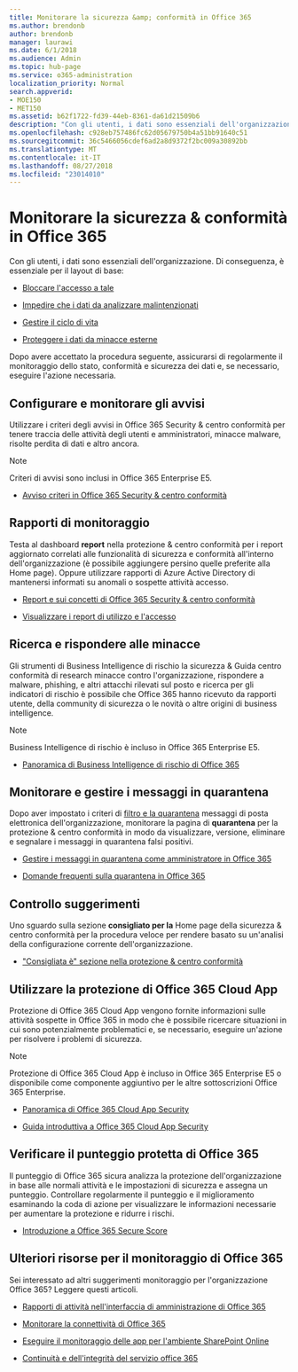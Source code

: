 ```yaml
---
title: Monitorare la sicurezza &amp; conformità in Office 365
ms.author: brendonb
author: brendonb
manager: laurawi
ms.date: 6/1/2018
ms.audience: Admin
ms.topic: hub-page
ms.service: o365-administration
localization_priority: Normal
search.appverid:
- MOE150
- MET150
ms.assetid: b62f1722-fd39-44eb-8361-da61d21509b6
description: "Con gli utenti, i dati sono essenziali dell'organizzazione. Di conseguenza, è essenziale per il layout di base:"
ms.openlocfilehash: c928eb757486fc62d05679750b4a51bb91640c51
ms.sourcegitcommit: 36c5466056cdef6ad2a8d9372f2bc009a30892bb
ms.translationtype: MT
ms.contentlocale: it-IT
ms.lasthandoff: 08/27/2018
ms.locfileid: "23014010"
---
```

# <a name="monitor-security-amp-compliance-in-office-365"></a>Monitorare la sicurezza &amp; conformità in Office 365

Con gli utenti, i dati sono essenziali dell'organizzazione. Di conseguenza, è essenziale per il layout di base:
  
- [Bloccare l'accesso a tale](protect-access-to-data-and-services.md)
    
- [Impedire che i dati da analizzare malintenzionati](data-loss-prevention-policies.md)
    
- [Gestire il ciclo di vita](manage-data-governance.md)
    
- [Proteggere i dati da minacce esterne](protect-against-threats.md)
    
Dopo avere accettato la procedura seguente, assicurarsi di regolarmente il monitoraggio dello stato, conformità e sicurezza dei dati e, se necessario, eseguire l'azione necessaria. 
  
## <a name="set-up-and-monitor-alerts"></a>Configurare e monitorare gli avvisi

Utilizzare i criteri degli avvisi in Office 365 Security &amp; centro conformità per tenere traccia delle attività degli utenti e amministratori, minacce malware, risolte perdita di dati e altro ancora. 
  
> [!NOTE]
> Criteri di avvisi sono inclusi in Office 365 Enterprise E5. 
  
- [Avviso criteri in Office 365 Security &amp; centro conformità](alert-policies.md)
    
## <a name="monitor-reports"></a>Rapporti di monitoraggio

Testa al dashboard **report** nella protezione &amp; centro conformità per i report aggiornato correlati alle funzionalità di sicurezza e conformità all'interno dell'organizzazione (è possibile aggiungere persino quelle preferite alla Home page). Oppure utilizzare rapporti di Azure Active Directory di mantenersi informati su anomali o sospette attività accesso. 
  
- [Report e sui concetti di Office 365 Security &amp; centro conformità](reports-and-insights-in-security-and-compliance.md)
    
- [Visualizzare i report di utilizzo e l'accesso](https://docs.microsoft.com/azure/active-directory/active-directory-view-access-usage-reports)
    
## <a name="research-and-respond-to-threats"></a>Ricerca e rispondere alle minacce

Gli strumenti di Business Intelligence di rischio la sicurezza &amp; Guida centro conformità di research minacce contro l'organizzazione, rispondere a malware, phishing, e altri attacchi rilevati sul posto e ricerca per gli indicatori di rischio è possibile che Office 365 hanno ricevuto da rapporti utente, della community di sicurezza o le novità o altre origini di business intelligence.
  
> [!NOTE]
> Business Intelligence di rischio è incluso in Office 365 Enterprise E5. 
  
- [Panoramica di Business Intelligence di rischio di Office 365](office-365-ti.md)
    
## <a name="monitor-and-manage-quarantined-messages"></a>Monitorare e gestire i messaggi in quarantena

Dopo aver impostato i criteri di [filtro e la quarantena](quarantine-email-messages.md) messaggi di posta elettronica dell'organizzazione, monitorare la pagina di **quarantena** per la protezione &amp; centro conformità in modo da visualizzare, versione, eliminare e segnalare i messaggi in quarantena falsi positivi. 
  
- [Gestire i messaggi in quarantena come amministratore in Office 365](manage-quarantined-messages-and-files.md)
    
- [Domande frequenti sulla quarantena in Office 365](quarantine-faq.md)
    
## <a name="check-recommendations"></a>Controllo suggerimenti

Uno sguardo sulla sezione **consigliato per la** Home page della sicurezza &amp; centro conformità per la procedura veloce per rendere basato su un'analisi della configurazione corrente dell'organizzazione. 
  
- ["Consigliata è" sezione nella protezione &amp; centro conformità](https://support.office.com/article/84277f87-7406-4606-8197-944d5c11bb34)
    
## <a name="use-office-365-cloud-app-security"></a>Utilizzare la protezione di Office 365 Cloud App

Protezione di Office 365 Cloud App vengono fornite informazioni sulle attività sospette in Office 365 in modo che è possibile ricercare situazioni in cui sono potenzialmente problematici e, se necessario, eseguire un'azione per risolvere i problemi di sicurezza. 
  
> [!NOTE]
> Protezione di Office 365 Cloud App è incluso in Office 365 Enterprise E5 o disponibile come componente aggiuntivo per le altre sottoscrizioni Office 365 Enterprise. 
  
- [Panoramica di Office 365 Cloud App Security](office-365-cas-overview.md)
    
- [Guida introduttiva a Office 365 Cloud App Security](get-ready-for-office-365-cas.md)
    
## <a name="check-your-office-365-secure-score"></a>Verificare il punteggio protetta di Office 365

Il punteggio di Office 365 sicura analizza la protezione dell'organizzazione in base alle normali attività e le impostazioni di sicurezza e assegna un punteggio. Controllare regolarmente il punteggio e il miglioramento esaminando la coda di azione per visualizzare le informazioni necessarie per aumentare la protezione e ridurre i rischi.
  
- [Introduzione a Office 365 Secure Score](office-365-secure-score.md)
    
## <a name="more-resources-for-monitoring-office-365"></a>Ulteriori risorse per il monitoraggio di Office 365

Sei interessato ad altri suggerimenti monitoraggio per l'organizzazione Office 365? Leggere questi articoli. 
  
- [Rapporti di attività nell'interfaccia di amministrazione di Office 365](https://support.office.com/article/0d6dfb17-8582-4172-a9a9-aed798150263)
    
- [Monitorare la connettività di Office 365](https://support.office.com/article/53cdb60c-a6b2-4848-b3ff-e7b75dc3fd1f)
    
- [Eseguire il monitoraggio delle app per l'ambiente SharePoint Online](https://support.office.com/article/81daca87-ef0c-4602-af89-9a749dbef377)
    
- [Continuità e dell'integrità del servizio office 365](https://go.microsoft.com/fwlink/?linkid=394289)
    


